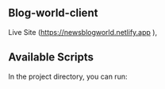 ## Blog-world-client
Live Site (https://newsblogworld.netlify.app
),

## Available Scripts

In the project directory, you can run:

